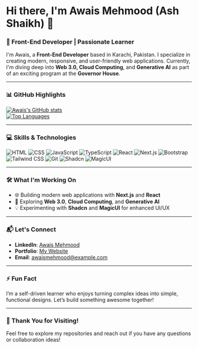 # Hi there, I'm Awais Mehmood (Ash Shaikh) 👋  

### 🌟 Front-End Developer | Passionate Learner  

I'm Awais, a **Front-End Developer** based in Karachi, Pakistan. I specialize in creating modern, responsive, and user-friendly web applications. Currently, I'm diving deep into **Web 3.0, Cloud Computing**, and **Generative AI** as part of an exciting program at the **Governor House**.

---

### 📊 GitHub Highlights  

[![Awais's GitHub stats](https://github-readme-stats.vercel.app/api?username=Awaisprogram&show_icons=true&theme=dark)](https://github.com/Awaisprogram)  
[![Top Languages](https://github-readme-stats.vercel.app/api/top-langs/?username=Awaisprogram&layout=compact&theme=dark)](https://github.com/Awaisprogram)

---

### 💻 Skills & Technologies  

<p>
  <img src="https://img.shields.io/badge/HTML-Black?style=for-the-badge&logo=html5&logoColor=white" alt="HTML" />
  <img src="https://img.shields.io/badge/CSS-Black?style=for-the-badge&logo=css3&logoColor=white" alt="CSS" />
  <img src="https://img.shields.io/badge/JavaScript-Black?style=for-the-badge&logo=javascript&logoColor=yellow" alt="JavaScript" />
  <img src="https://img.shields.io/badge/TypeScript-Black?style=for-the-badge&logo=typescript&logoColor=blue" alt="TypeScript" />
  <img src="https://img.shields.io/badge/React-Black?style=for-the-badge&logo=react&logoColor=blue" alt="React" />
  <img src="https://img.shields.io/badge/Next.js-Black?style=for-the-badge&logo=next.js&logoColor=white" alt="Next.js" />
  <img src="https://img.shields.io/badge/Bootstrap-Black?style=for-the-badge&logo=bootstrap&logoColor=purple" alt="Bootstrap" />
  <img src="https://img.shields.io/badge/Tailwind%20CSS-Black?style=for-the-badge&logo=tailwind-css&logoColor=blue" alt="Tailwind CSS" />
  <img src="https://img.shields.io/badge/Git-Black?style=for-the-badge&logo=git&logoColor=orange" alt="Git" />
  <img src="https://img.shields.io/badge/Shadcn-Black?style=for-the-badge&logo=webflow&logoColor=cyan" alt="Shadcn" />
  <img src="https://img.shields.io/badge/MagicUI-Black?style=for-the-badge&logo=tailwind-css&logoColor=magenta" alt="MagicUI" />
</p>

---

### 🛠️ What I'm Working On  

- 🌐 Building modern web applications with **Next.js** and **React**  
- 🌱 Exploring **Web 3.0**, **Cloud Computing**, and **Generative AI**  
- 💡 Experimenting with **Shadcn** and **MagicUI** for enhanced UI/UX  

---

### 📬 Let's Connect  

- **LinkedIn**: [Awais Mehmood](https://www.linkedin.com/in/awaisprogram)  
- **Portfolio**: [My Website](https://yourportfolio.com)  
- **Email**: [awaismehmood@example.com](mailto:awaismehmood@example.com)  

---

### ⚡ Fun Fact  

I’m a self-driven learner who enjoys turning complex ideas into simple, functional designs. Let’s build something awesome together!  

---

### 🌈 Thank You for Visiting!  

Feel free to explore my repositories and reach out if you have any questions or collaboration ideas!
